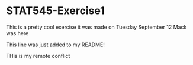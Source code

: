# STAT545-Exercise1
This is a pretty cool exercise
it was made on Tuesday September 12
Mack was here

This line was just added to my README!

THis is my remote conflict
